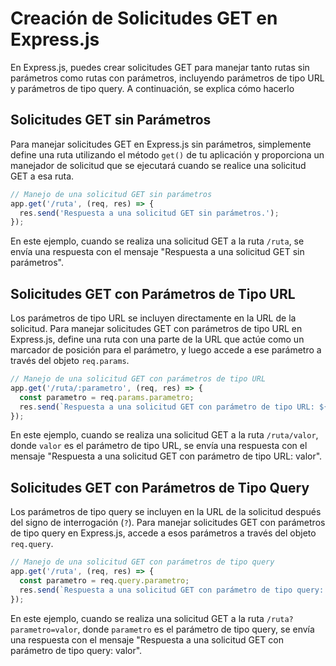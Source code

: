 # Creación de Solicitudes GET en Express.js

En Express.js, puedes crear solicitudes GET para manejar tanto rutas sin parámetros como rutas con parámetros, incluyendo parámetros de tipo URL y parámetros de tipo query. A continuación, se explica cómo hacerlo

## Solicitudes GET sin Parámetros

Para manejar solicitudes GET en Express.js sin parámetros, simplemente define una ruta utilizando el método `get()` de tu aplicación y proporciona un manejador de solicitud que se ejecutará cuando se realice una solicitud GET a esa ruta.

```js
// Manejo de una solicitud GET sin parámetros
app.get('/ruta', (req, res) => {
  res.send('Respuesta a una solicitud GET sin parámetros.');
});
```

En este ejemplo, cuando se realiza una solicitud GET a la ruta `/ruta`, se envía una respuesta con el mensaje "Respuesta a una solicitud GET sin parámetros".

## Solicitudes GET con Parámetros de Tipo URL

Los parámetros de tipo URL se incluyen directamente en la URL de la solicitud. Para manejar solicitudes GET con parámetros de tipo URL en Express.js, define una ruta con una parte de la URL que actúe como un marcador de posición para el parámetro, y luego accede a ese parámetro a través del objeto `req.params`.

```js
// Manejo de una solicitud GET con parámetros de tipo URL
app.get('/ruta/:parametro', (req, res) => {
  const parametro = req.params.parametro;
  res.send(`Respuesta a una solicitud GET con parámetro de tipo URL: ${parametro}`);
});
```

En este ejemplo, cuando se realiza una solicitud GET a la ruta `/ruta/valor`, donde `valor` es el parámetro de tipo URL, se envía una respuesta con el mensaje "Respuesta a una solicitud GET con parámetro de tipo URL: valor".

## Solicitudes GET con Parámetros de Tipo Query

Los parámetros de tipo query se incluyen en la URL de la solicitud después del signo de interrogación (`?`). Para manejar solicitudes GET con parámetros de tipo query en Express.js, accede a esos parámetros a través del objeto `req.query`.

```js
// Manejo de una solicitud GET con parámetros de tipo query
app.get('/ruta', (req, res) => {
  const parametro = req.query.parametro;
  res.send(`Respuesta a una solicitud GET con parámetro de tipo query: ${parametro}`);
});
```

En este ejemplo, cuando se realiza una solicitud GET a la ruta `/ruta?parametro=valor`, donde `parametro` es el parámetro de tipo query, se envía una respuesta con el mensaje "Respuesta a una solicitud GET con parámetro de tipo query: valor".